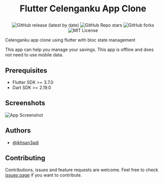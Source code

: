 # <p align="center">Flutter Celenganku App Clone</p>

<p align="center">
<img alt="GitHub release (latest by date)" src="https://img.shields.io/github/v/release/ikhsan3adi/flutter_celenganku_app_clone">
<img alt="GitHub Repo stars" src="https://img.shields.io/github/stars/ikhsan3adi/flutter_celenganku_app_clone?style=social">
<img alt="GitHub forks" src="https://img.shields.io/github/forks/ikhsan3adi/flutter_celenganku_app_clone?style=social">
<img alt="MIT License" src="https://img.shields.io/badge/License-MIT-green.svg">
</p>

Celenganku app clone using flutter with bloc state management

This app can help you manage your savings. This app is offline and does not need to use mobile data.


## Prerequisites

- Flutter SDK >= 3.7.0
- Dart SDK >= 2.19.0


## Screenshots

![App Screenshot](https://github.com/ikhsan3adi/flutter_celenganku_app_clone/raw/master/screenshots/screenshot-1.png)


## Authors

- [@ikhsan3adi](https://www.github.com/ikhsan3adi)


## Contributing

Contributions, issues and feature requests are welcome.
Feel free to check [issues page](https://github.com/ikhsan3adi/flutter_celenganku_app_clone/issues) if you want to contribute.

